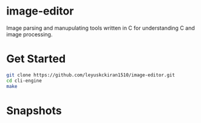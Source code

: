 # image-editor

Image parsing and manupulating tools written in C for understanding C and image processing.

# Get Started

```bash
git clone https://github.com/leyuskckiran1510/image-editor.git
cd cli-engine
make
```

# Snapshots

